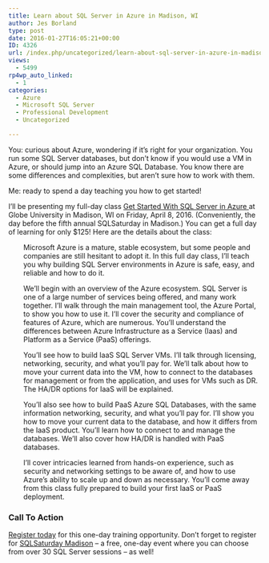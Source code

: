 ```yaml
---
title: Learn about SQL Server in Azure in Madison, WI
author: Jes Borland
type: post
date: 2016-01-27T16:05:21+00:00
ID: 4326
url: /index.php/uncategorized/learn-about-sql-server-in-azure-in-madison-wi/
views:
  - 5499
rp4wp_auto_linked:
  - 1
categories:
  - Azure
  - Microsoft SQL Server
  - Professional Development
  - Uncategorized

---
```

You: curious about Azure, wondering if it&#8217;s right for your organization. You run some SQL Server databases, but don&#8217;t know if you would use a VM in Azure, or should jump into an Azure SQL Database. You know there are some differences and complexities, but aren&#8217;t sure how to work with them.

Me: ready to spend a day teaching you how to get started!

I&#8217;ll be presenting my full-day class <a href="http://www.eventbrite.com/e/sql-sat-madison-pre-con-get-started-with-sql-server-in-azure-wjes-borland-tickets-20990868252" target="_blank">Get Started With SQL Server in Azure </a>at Globe University in Madison, WI on Friday, April 8, 2016. (Conveniently, the day before the fifth annual SQLSaturday in Madison.) You can get a full day of learning for only $125! Here are the details about the class:

<p style="padding-left: 30px">
  Microsoft Azure is a mature, stable ecosystem, but some people and companies are still hesitant to adopt it. In this full day class, I&#8217;ll teach you why building SQL Server environments in Azure is safe, easy, and reliable and how to do it.
</p>

<p style="padding-left: 30px">
  We&#8217;ll begin with an overview of the Azure ecosystem. SQL Server is one of a large number of services being offered, and many work together. I&#8217;ll walk through the main management tool, the Azure Portal, to show you how to use it. I&#8217;ll cover the security and compliance of features of Azure, which are numerous. You&#8217;ll understand the differences between Azure Infrastructure as a Service (Iaas) and Platform as a Service (PaaS) offerings.
</p>

<p style="padding-left: 30px">
  You&#8217;ll see how to build IaaS SQL Server VMs. I&#8217;ll talk through licensing, networking, security, and what you&#8217;ll pay for. We&#8217;ll talk about how to move your current data into the VM, how to connect to the databases for management or from the application, and uses for VMs such as DR. The HA/DR options for IaaS will be explained.
</p>

<p style="padding-left: 30px">
  You&#8217;ll also see how to build PaaS Azure SQL Databases, with the same information networking, security, and what you&#8217;ll pay for. I&#8217;ll show you how to move your current data to the database, and how it differs from the IaaS product. You&#8217;ll learn how to connect to and manage the databases. We&#8217;ll also cover how HA/DR is handled with PaaS databases.
</p>

<p style="padding-left: 30px">
  I&#8217;ll cover intricacies learned from hands-on experience, such as security and networking settings to be aware of, and how to use Azure&#8217;s ability to scale up and down as necessary. You&#8217;ll come away from this class fully prepared to build your first IaaS or PaaS deployment.
</p>

### Call To Action

<a href="http://www.eventbrite.com/e/sql-sat-madison-pre-con-get-started-with-sql-server-in-azure-wjes-borland-tickets-20990868252" target="_blank">Register today</a> for this one-day training opportunity. Don&#8217;t forget to register for <a href="http://www.sqlsaturday.com/499/eventhome.aspx" target="_blank">SQLSaturday Madison</a> &#8211; a free, one-day event where you can choose from over 30 SQL Server sessions &#8211; as well!